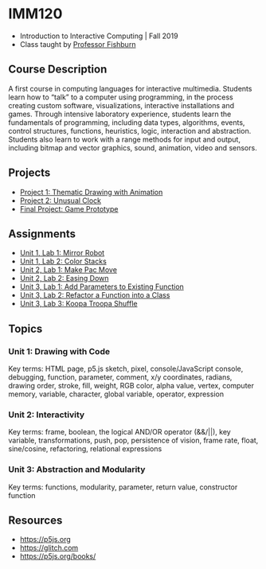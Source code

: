 # IMM120
- Introduction to Interactive Computing | Fall 2019
- Class taught by [Professor Fishburn](https://imm.tcnj.edu/people/faculty/josh-fishburn/)

## Course Description
A first course in computing languages for interactive multimedia. Students learn how to “talk” to a computer using programming, in the process creating custom software, visualizations, interactive installations and games. Through intensive laboratory experience, students learn the fundamentals of programming, including data types, algorithms, events, control structures, functions, heuristics, logic, interaction and abstraction. Students also learn to work with a range methods for input and output, including bitmap and vector graphics, sound, animation, video and sensors.

## Projects
- [Project 1: Thematic Drawing with Animation](assignments/flower-loading-screen/README.md)
- [Project 2: Unusual Clock](assignments/uwu-clock/README.md)
- [Final Project: Game Prototype](assignments/game-prototype/README.md)

## Assignments
- [Unit 1, Lab 1: Mirror Robot](assignments/mirrorbot/README.md)
- [Unit 1, Lab 2: Color Stacks](assignments/colorstacks/README.md)
- [Unit 2, Lab 1: Make Pac Move](assignments/pac-move/README.md)
- [Unit 2, Lab 2: Easing Down](assignments/easingdown/README.md)
- [Unit 3, Lab 1: Add Parameters to Existing Function](assignments/bat/README.md)
- [Unit 3, Lab 2: Refactor a Function into a Class](assignments/cloud/README.md)
- [Unit 3, Lab 3: Koopa Troopa Shuffle](assignments/koopa-fall/README.md)

## Topics
### Unit 1: Drawing with Code
Key terms: HTML page, p5.js sketch, pixel, console/JavaScript console, debugging, function, parameter, comment, x/y coordinates, radians, drawing order, stroke, fill, weight, RGB color, alpha value, vertex, computer memory, variable, character, global variable, operator, expression

### Unit 2: Interactivity
Key terms: frame, boolean, the logical AND/OR operator (&&/||), key variable, transformations, push, pop, persistence of vision, frame rate, float, sine/cosine, refactoring, relational expressions

### Unit 3: Abstraction and Modularity
Key terms: functions, modularity, parameter, return value, constructor function

## Resources
- https://p5js.org
- https://glitch.com
- https://p5js.org/books/
